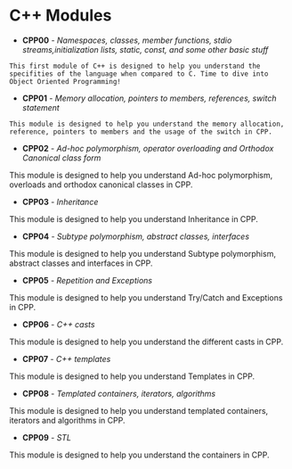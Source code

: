 # C++ Modules

- __CPP00__ - _Namespaces, classes, member functions, stdio streams,initialization lists, static, const, and some other basic stuff_ 

`This first module of C++ is designed to help you understand the specifities of the language when compared to C. Time to dive into Object Oriented Programming!`

- __CPP01__ - _Memory allocation, pointers to members, references, switch statement_

`This module is designed to help you understand the memory allocation, reference, pointers to members and the usage of the switch in CPP.`

- __CPP02__ - _Ad-hoc polymorphism, operator overloading and Orthodox Canonical class form_

This module is designed to help you understand Ad-hoc polymorphism, overloads and orthodox canonical classes in CPP.

- __CPP03__ - _Inheritance_

This module is designed to help you understand Inheritance in CPP.

- __CPP04__ - _Subtype polymorphism, abstract classes, interfaces_

This module is designed to help you understand Subtype polymorphism, abstract classes and interfaces in CPP.

- __CPP05__ - _Repetition and Exceptions_

This module is designed to help you understand Try/Catch and Exceptions in CPP.

- __CPP06__ - _C++ casts_

This module is designed to help you understand the different casts in CPP.

- __CPP07__ - _C++ templates_

This module is designed to help you understand Templates in CPP.

- __CPP08__ - _Templated containers, iterators, algorithms_

This module is designed to help you understand templated containers, iterators and algorithms in CPP.

- __CPP09__ - _STL_

This module is designed to help you understand the containers in CPP.
